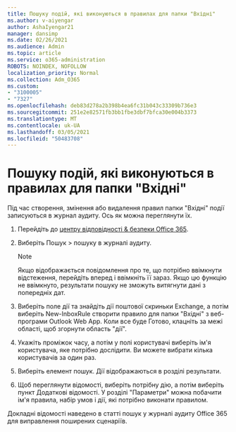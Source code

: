 ```yaml
---
title: Пошуку подій, які виконуються в правилах для папки "Вхідні"
ms.author: v-aiyengar
author: AshaIyengar21
manager: dansimp
ms.date: 02/26/2021
ms.audience: Admin
ms.topic: article
ms.service: o365-administration
ROBOTS: NOINDEX, NOFOLLOW
localization_priority: Normal
ms.collection: Adm_O365
ms.custom:
- "3100005"
- "7327"
ms.openlocfilehash: deb83d278a2b398b4ea6fc31b043c33309b736e3
ms.sourcegitcommit: 251e2e82571fb3bb1fbe3dbf7bfca30e004b3373
ms.translationtype: MT
ms.contentlocale: uk-UA
ms.lasthandoff: 03/05/2021
ms.locfileid: "50483708"
---
```

# <a name="find-events-performed-on-inbox-rules"></a>Пошуку подій, які виконуються в правилах для папки "Вхідні"

Під час створення, змінення або видалення правил папки "Вхідні" події записуються в журнал аудиту. Ось як можна переглянути їх.

1. Перейдіть до [центру відповідності & безпеки Office 365](https://go.microsoft.com/fwlink/p/?linkid=2077143).
1. Виберіть Пошук > пошуку в журналі аудиту.

    > [!NOTE]
    > Якщо відображається повідомлення про те, що потрібно ввімкнути відстеження, перейдіть вперед і ввімкніть її зараз. Якщо цю функцію не ввімкнуто, результати пошуку не зможуть витягнути дані з попередніх дат.
1. Виберіть поле дії та знайдіть дії поштової скриньки Exchange, а потім виберіть New-InboxRule створити правило для папки "Вхідні" з веб-програми Outlook Web App. Коли все буде Готово, клацніть за межі області, щоб згорнути область "дії".
1. Укажіть проміжок часу, а потім у полі користувачі виберіть ім'я користувача, яке потрібно дослідити. Ви можете вибрати кілька користувачів за один раз.
1. Виберіть елемент пошук. Дії відображаються в розділі результати.
1. Щоб переглянути відомості, виберіть потрібну дію, а потім виберіть пункт Додаткові відомості. У розділі "Параметри" можна побачити ім'я правила, набір умов і дії, які потрібно виконати правилом.

Докладні відомості наведено в статті пошук у журналі аудиту Office 365 для виправлення поширених сценаріїв.
